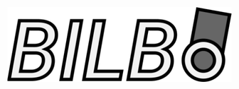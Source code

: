 <div align="center">
  <img src="/material/logos/bilbo_logo.png" alt="Example Image" width="600">
</div>
